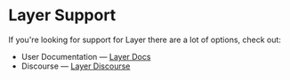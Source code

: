 # Layer Support

If you're looking for support for Layer there are a lot of options, check out:

* User Documentation &mdash; [Layer Docs](https://docs.app.layer.ai/)
* Discourse &mdash; [Layer Discourse](https://discourse.layer.ai/)
